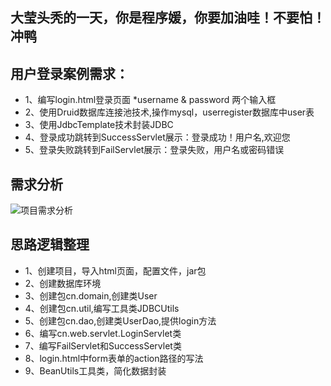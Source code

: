 ## 大莹头秃的一天，你是程序媛，你要加油哇！不要怕！冲鸭

## 用户登录案例需求：
- 1、编写login.html登录页面
      *username & password 两个输入框
- 2、使用Druid数据库连接池技术,操作mysql，userregister数据库中user表
- 3、使用JdbcTemplate技术封装JDBC
- 4、登录成功跳转到SuccessServlet展示：登录成功！用户名,欢迎您
- 5、登录失败跳转到FailServlet展示：登录失败，用户名或密码错误

## 需求分析
![项目需求分析](./analyse.bmp "analyse")


## 思路逻辑整理
- 1、创建项目，导入html页面，配置文件，jar包
- 2、创建数据库环境
- 3、创建包cn.domain,创建类User
- 4、创建包cn.util,编写工具类JDBCUtils
- 5、创建包cn.dao,创建类UserDao,提供login方法
- 6、编写cn.web.servlet.LoginServlet类
- 7、编写FailServlet和SuccessServlet类
- 8、login.html中form表单的action路径的写法
- 9、BeanUtils工具类，简化数据封装

    


